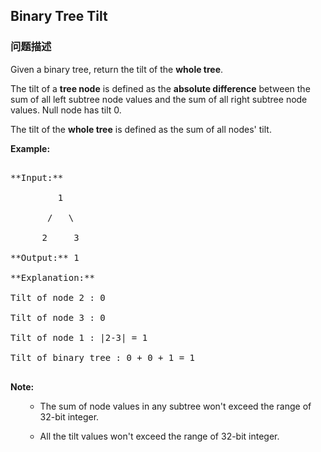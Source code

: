 ## Binary Tree Tilt  
### 问题描述
Given a binary tree, return the tilt of the **whole tree**.

The tilt of a **tree node** is defined as the **absolute difference** between the sum of all left subtree node values and the sum of all right subtree node values. Null node has tilt 0.

The tilt of the **whole tree** is defined as the sum of all nodes' tilt.

**Example:**<br />
<pre>
**Input:** 
         1
       /   \
      2     3
**Output:** 1
**Explanation:** 
Tilt of node 2 : 0
Tilt of node 3 : 0
Tilt of node 1 : |2-3| = 1
Tilt of binary tree : 0 + 0 + 1 = 1
</pre>


**Note:**
<ol>
- The sum of node values in any subtree won't exceed the range of 32-bit integer. 
- All the tilt values won't exceed the range of 32-bit integer.
</ol>

